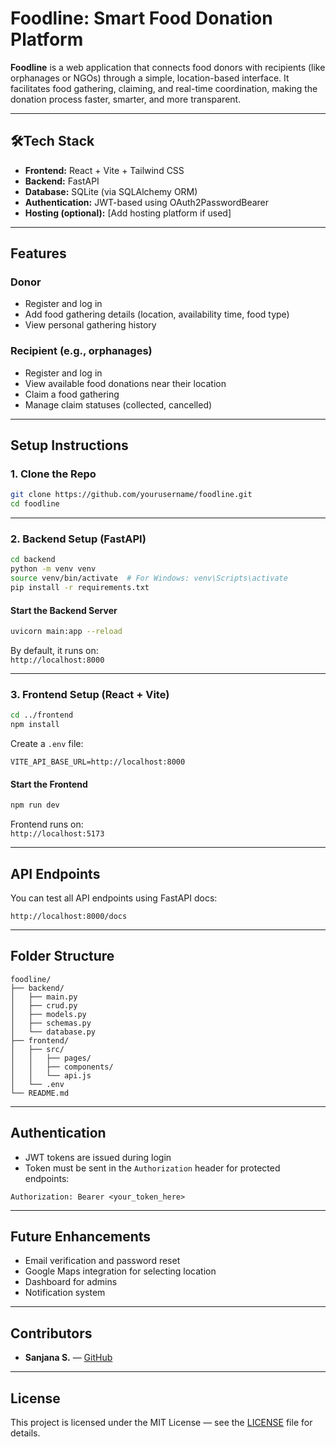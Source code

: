# Foodline: Smart Food Donation Platform

**Foodline** is a web application that connects food donors with recipients (like orphanages or NGOs) through a simple, location-based interface. It facilitates food gathering, claiming, and real-time coordination, making the donation process faster, smarter, and more transparent.

---

## 🛠Tech Stack

- **Frontend:** React + Vite + Tailwind CSS  
- **Backend:** FastAPI  
- **Database:** SQLite (via SQLAlchemy ORM)  
- **Authentication:** JWT-based using OAuth2PasswordBearer  
- **Hosting (optional):** [Add hosting platform if used]

---

## Features

### Donor
- Register and log in
- Add food gathering details (location, availability time, food type)
- View personal gathering history

### Recipient (e.g., orphanages)
- Register and log in
- View available food donations near their location
- Claim a food gathering
- Manage claim statuses (collected, cancelled)

---

## Setup Instructions

### 1. Clone the Repo

```bash
git clone https://github.com/yourusername/foodline.git
cd foodline
```

---

### 2. Backend Setup (FastAPI)

```bash
cd backend
python -m venv venv
source venv/bin/activate  # For Windows: venv\Scripts\activate
pip install -r requirements.txt
```

#### Start the Backend Server

```bash
uvicorn main:app --reload
```

By default, it runs on:  
`http://localhost:8000`

---

### 3. Frontend Setup (React + Vite)

```bash
cd ../frontend
npm install
```

Create a `.env` file:

```env
VITE_API_BASE_URL=http://localhost:8000
```

#### Start the Frontend

```bash
npm run dev
```

Frontend runs on:  
`http://localhost:5173`

---

## API Endpoints

You can test all API endpoints using FastAPI docs:

`http://localhost:8000/docs`

---

## Folder Structure

```
foodline/
├── backend/
│   ├── main.py
│   ├── crud.py
│   ├── models.py
│   ├── schemas.py
│   └── database.py
├── frontend/
│   ├── src/
│   │   ├── pages/
│   │   ├── components/
│   │   └── api.js
│   └── .env
└── README.md
```

---

## Authentication

- JWT tokens are issued during login
- Token must be sent in the `Authorization` header for protected endpoints:

```
Authorization: Bearer <your_token_here>
```

---

## Future Enhancements

- Email verification and password reset
- Google Maps integration for selecting location
- Dashboard for admins
- Notification system

---

## Contributors

- **Sanjana S.** — [GitHub](https://github.com/yourusername)

---

## License

This project is licensed under the MIT License — see the [LICENSE](LICENSE) file for details.
